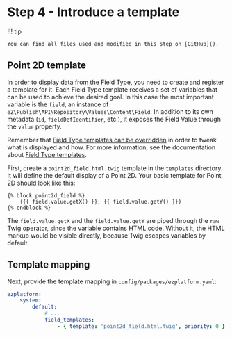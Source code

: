 # Step 4 - Introduce a template

!!! tip

    You can find all files used and modified in this step on [GitHub]().

## Point 2D template

In order to display data from the Field Type, you need to create and register a template for it.
Each Field Type template receives a set of variables that can be used to achieve the desired goal.
In this case the most important variable is the `field`, an instance of `eZ\Publish\API\Repository\Values\Content\Field`.
In addition to its own metadata (`id`, `fieldDefIdentifier`, etc.), it exposes the Field Value through the `value` property.

Remember that [Field Type templates can be overridden](../../guide/twig_functions_reference.md#override-a-field-template-block) in order to tweak what is displayed and how.
For more information, see the documentation about [Field Type templates](../../api/field_type_form_and_template.md#content-view-templates).

First, create a `point2d_field.html.twig` template in the `templates` directory.
It will define the default display of a Point 2D.
Your basic template for Point 2D should look like this:

```html+twig
{% block point2d_field %}
    ({{ field.value.getX() }}, {{ field.value.getY() }})
{% endblock %}
```

The `field.value.getX` and  the `field.value.getY` are piped through the `raw` Twig operator, since the variable contains HTML code.
Without it, the HTML markup would be visible directly, because Twig escapes variables by default.

## Template mapping

Next, provide the template mapping in `config/packages/ezplatform.yaml`:

```yaml
ezplatform:
    system:
        default:
            # ...
            field_templates:
                - { template: 'point2d_field.html.twig', priority: 0 }
```

